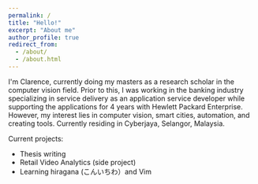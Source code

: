 ```yaml
---
permalink: /
title: "Hello!"
excerpt: "About me"
author_profile: true
redirect_from: 
  - /about/
  - /about.html
---
```


I'm Clarence, currently doing my masters as a research scholar in the computer vision field. Prior to this, I was working in the banking industry specializing in service delivery as an application service developer while supporting the applications for 4 years with Hewlett Packard Enterprise. However, my interest lies in computer vision, smart cities, automation, and creating tools. Currently residing in Cyberjaya, Selangor, Malaysia.

Current projects:
* Thesis writing
* Retail Video Analytics (side project)
* Learning hiragana (こんいちわ）and Vim


